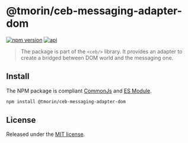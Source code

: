 # @tmorin/ceb-messaging-adapter-dom

[![npm version](https://badge.fury.io/js/%40tmorin%2Fceb-messaging-adapter-dom.svg)](https://badge.fury.io/js/%40tmorin%2Fceb-messaging-adapter-dom)
[![api](https://img.shields.io/badge/-api-informational.svg)](https://tmorin.github.io/ceb/api/modules/_tmorin_ceb_messaging_adapter_dom.html)

> The package is part of the `<ceb/>` library.
> It provides an adapter to create a bridged between DOM world and the messaging one.

## Install

The NPM package is compliant [CommonJs](https://flaviocopes.com/commonjs) and [ES Module](https://flaviocopes.com/es-modules).

```bash
npm install @tmorin/ceb-messaging-adapter-dom
```

## License

Released under the [MIT license].

[Custom Elements (v1)]: https://html.spec.whatwg.org/multipage/custom-elements.html
[MIT license]: http://opensource.org/licenses/MIT

